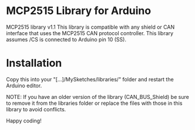 MCP2515 Library for Arduino
==============
MCP2515 library v1.1
This library is compatible with any shield or CAN interface that uses the MCP2515 CAN protocol controller.
This library assumes /CS is connected to Arduino pin 10 (SS).

Installation
==============
Copy this into your "[...]/MySketches/libraries/" folder and restart the Arduino editor.

NOTE: If you have an older version of the library (CAN_BUS_Shield) be sure to remove
 it from the libraries folder or replace the files with those in this library to avoid conflicts.
 
Happy coding!
